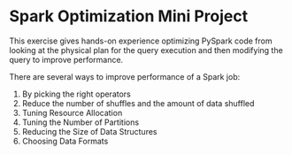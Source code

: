 # Spark Optimization Mini Project

This exercise gives hands-on experience optimizing PySpark code from looking at the physical plan for the query execution and then modifying the query to improve performance.

There are several ways to improve performance of a Spark job:
1. By picking the right operators
2. Reduce the number of shuffles and the amount of data shuffled
3. Tuning Resource Allocation
4. Tuning the Number of Partitions
5. Reducing the Size of Data Structures
6. Choosing Data Formats